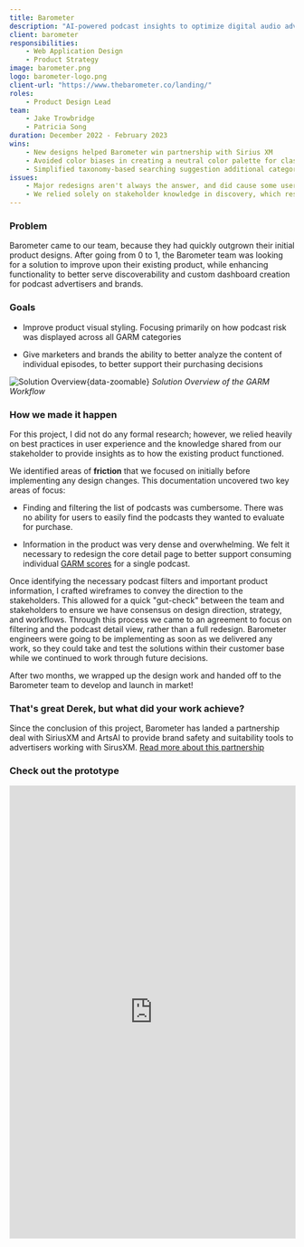 ```yaml
---
title: Barometer
description: "AI-powered podcast insights to optimize digital audio advertising spend"
client: barometer
responsibilities:
    - Web Application Design
    - Product Strategy
image: barometer.png
logo: barometer-logo.png
client-url: "https://www.thebarometer.co/landing/"
roles: 
    - Product Design Lead
team: 
    - Jake Trowbridge
    - Patricia Song
duration: December 2022 - February 2023
wins: 
    - New designs helped Barometer win partnership with Sirius XM
    - Avoided color biases in creating a neutral color palette for classification
    - Simplified taxonomy-based searching suggestion additional categorization
issues:
    - Major redesigns aren't always the answer, and did cause some users to need to relearn how to interact with their created lists
    - We relied solely on stakeholder knowledge in discovery, which resulted more iterations than if we performed some generative research to support our design decisions
---
```

<section>

### Problem
Barometer came to our team, because they had quickly outgrown their initial product designs. After going from 0 to 1, the Barometer team was looking for a solution to improve upon their existing product, while enhancing functionality to better serve discoverability and custom dashboard creation for podcast advertisers and brands. 
</section>
<section>

### Goals
- Improve product visual styling. Focusing primarily on how podcast risk was displayed across all GARM categories

- Give marketers and brands the ability to better analyze the content of individual episodes, to better support their purchasing decisions
</section>

![Solution Overview](/assets/projects/barometer/Barometer-1.png){data-zoomable}
*Solution Overview of the GARM Workflow*
<section>

### How we made it happen
For this project, I did not do any formal research; however, we relied heavily on best practices in user experience and the knowledge shared from our stakeholder to provide insights as to how the existing product functioned. 

We identified areas of **friction** that we focused on initially before implementing any design changes. This documentation uncovered two key areas of focus:
- Finding and filtering the list of podcasts was cumbersome. There was no ability for users to easily find the podcasts they wanted to evaluate for purchase.

- Information in the product was very dense and overwhelming. We felt it necessary to redesign the core detail page to better support consuming individual <a href="https://www.peer39.com/blog/garm-standards" target="_blank">GARM scores</a> for a single podcast. 

Once identifying the necessary podcast filters and important product information, I crafted wireframes to convey the direction to the stakeholders. This allowed for a quick "gut-check" between the team and stakeholders to ensure we have consensus on design direction, strategy, and workflows. Through this process we came to an agreement to focus on filtering and the podcast detail view, rather than a full redesign. Barometer engineers were going to be implementing as soon as we delivered any work, so they could take and test the solutions within their customer base while we continued to work through future decisions. 

After two months, we wrapped up the design work and handed off to the Barometer team to develop and launch in market!
</section>
<section>

### That's great Derek, but what did your work achieve?
Since the conclusion of this project, Barometer has landed a partnership deal with SiriusXM and ArtsAI to provide brand safety and suitability tools to advertisers working with SirusXM. <a href="https://digiday.com/media-buying/sirius-xm-creates-a-podcasting-brand-safety-and-suitability-tool-for-advertisers/" target="_blank">Read more about this partnership</a>
</section>
<section>

### Check out the prototype
<iframe title="Barometer Figma Prototype" style="border: 1px solid rgba(0, 0, 0, 0.1);" width="100%" height="800" src="https://www.figma.com/embed?embed_host=share&url=https%3A%2F%2Fwww.figma.com%2Fproto%2F28SLlDSPRXWhrwzDxovlGO%2FBarometer%3Fpage-id%3D0%253A1%26type%3Ddesign%26node-id%3D1-10993%26viewport%3D680%252C560%252C0.1%26t%3DcOaUH203PNesl4KF-1%26scaling%3Dscale-down%26starting-point-node-id%3D1%253A10993%26mode%3Ddesign" allowfullscreen></iframe>
</section>